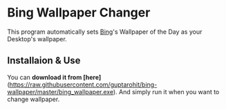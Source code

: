 # Bing Wallpaper Changer
This program automatically sets [Bing](http://www.bing.com/)'s Wallpaper of the Day as your Desktop's wallpaper.


## Installaion & Use
You can **download it from [here]**(https://raw.githubusercontent.com/guptarohit/bing-wallpaper/master/bing_wallpaper.exe). And simply run it when you want to change wallpaper.
